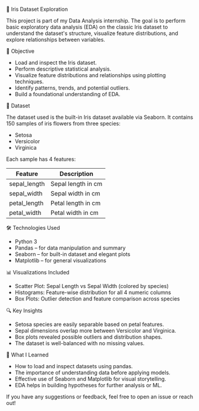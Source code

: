 🌸 Iris Dataset Exploration 

This project is part of my Data Analysis internship. The goal is to perform basic exploratory data analysis (EDA) on the classic Iris dataset to understand the dataset's structure, visualize feature distributions, and explore relationships between variables.

📌 Objective

- Load and inspect the Iris dataset.
- Perform descriptive statistical analysis.
- Visualize feature distributions and relationships using plotting techniques.
- Identify patterns, trends, and potential outliers.
- Build a foundational understanding of EDA.

📂 Dataset

The dataset used is the built-in Iris dataset available via Seaborn. It contains 150 samples of iris flowers from three species:

- Setosa
- Versicolor
- Virginica

Each sample has 4 features:

| Feature        | Description         |
|----------------|---------------------|
| sepal_length   | Sepal length in cm  |
| sepal_width    | Sepal width in cm   |
| petal_length   | Petal length in cm  |
| petal_width    | Petal width in cm   |

🛠️ Technologies Used

- Python 3
- Pandas – for data manipulation and summary
- Seaborn – for built-in dataset and elegant plots
- Matplotlib – for general visualizations

📊 Visualizations Included

- Scatter Plot: Sepal Length vs Sepal Width (colored by species)
- Histograms: Feature-wise distribution for all 4 numeric columns
- Box Plots: Outlier detection and feature comparison across species

🔍 Key Insights

- Setosa species are easily separable based on petal features.
- Sepal dimensions overlap more between Versicolor and Virginica.
- Box plots revealed possible outliers and distribution shapes.
- The dataset is well-balanced with no missing values.

🧠 What I Learned

- How to load and inspect datasets using pandas.
- The importance of understanding data before applying models.
- Effective use of Seaborn and Matplotlib for visual storytelling.
- EDA helps in building hypotheses for further analysis or ML.

If you have any suggestions or feedback, feel free to open an issue or reach out!
